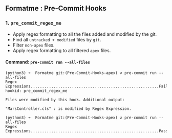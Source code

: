 ## Formatme : Pre-Commit Hooks

### 1. `pre_commit_regex_me`
* Apply regex formatting to all the files added and modified by the git.
* Find all `untracked + modified` files by `git`.
* Filter `non-apex` files.
* Apply regex formatting to all filtered `apex` files.

#### Command: `pre-commit run --all-files`

```unix
(python3) ➜  Formatme git:(Pre-Commit-Hooks-apex) ✗ pre-commit run --all-files
Regex Expressions........................................................Failed
hookid: pre_commit_regex_me

Files were modified by this hook. Additional output:

"MarsController.cls" : is modified by Regex Expression.

(python3) ➜  Formatme git:(Pre-Commit-Hooks-apex) ✗ pre-commit run --all-files
Regex Expressions........................................................Passed
```
